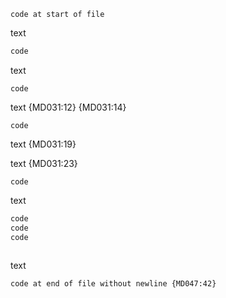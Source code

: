 ```
code at start of file
```

text

```ruby
code
```

text
```
code
```
text {MD031:12} {MD031:14}

```
code
```
text {MD031:19}

text {MD031:23}
```
code
```

text

```js
code
code
code
```

```html
```

text

```
code at end of file without newline {MD047:42}
```